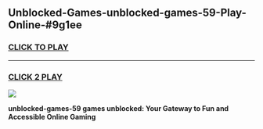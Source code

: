 
## Unblocked-Games-unblocked-games-59-Play-Online-#9g1ee
<h3>
<a href="https://premium.freeplayer.one?title=unblocked-games-59&ref=27F">CLICK TO PLAY</a></h3>
<hr>

<h3>
<a href="https://premium.freeplayer.one?title=unblocked-games-59&ref=27F">CLICK 2 PLAY</a>
  
</h3>

<a href="https://premium.freeplayer.one?title=unblocked-games-59&ref=27F"><img src="https://clearcache.store/games.png"></a>


**unblocked-games-59 games unblocked: Your Gateway to Fun and Accessible Online Gaming**
